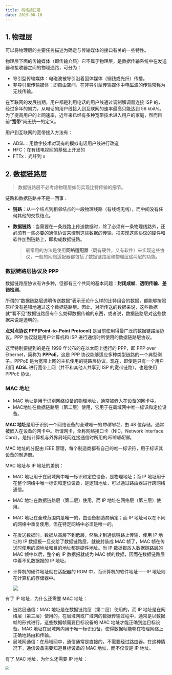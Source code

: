 ```yaml
---
title: 网络接口层
date: 2019-08-10
---
```


## 1. 物理层

可以将物理层的主要任务描述为确定与传输媒体的接口有关的一些特性。

物理层下面的传输媒体（即传输介质）它不属于物理层，是数据传输系统中在发送器和接收器之间的物理通路，可分为：

- 导引型传输媒体：电磁波被导引沿着固体媒体（铜钱或光纤）传播。
- 非导引型传输媒体：即自由空间，在非导引型传输媒体中电磁波的传输常称为无线传输。

在互联网的发展初期，用户都是利用电话的用户线通过调制解调器连接 ISP 的，经过多年的努力，从电话的用户线接入到互联网的速率最高只能达到 56 kbit/s。为了提高用户的上网速率，近年来已经有多种宽带技术进入用户的家庭，然而目前“**宽带**”尚无统一的定义。

用户到互联网的宽带接入方法有：

- ADSL：用数字技术对现有的模拟电话用户线进行改造
- HFC：在有线电视网的基础上开发的
- FTTx：光纤到 x

## 2. 数据链路层

> 数据链路层不必考虑物理层如何实现比特传输的细节。

链路和数据链路并不是一回事：

- **链路**：从一个结点到相邻结点的一段物理线路（有线或无线），而中间没有任何其他的交换结点。

- **数据链路**：当需要在一条线路上传送数据时，除了必须有一条物理线路外，还必须有一些必要的通信协议来控制这些数据的传输，把实现这些协议的硬件和软件加到链路上，即构成数据链路。

  > 最常用的方法是使用**网络适配器**（既有硬件，又有软件）来实现这些协议，一般的网络适配器都包括了数据链路层和物理层这两层的功能。

### 数据链路层协议及 PPP

数据链路层协议有许多种，但都有三个共同的基本问题：**封闭成帧**、**透明传输**、**差错检测**。

所谓的“数据链路层透明传送数据”表示无论什么样的比特组合的数据，都能够按照原样没有差错地通过这个数据链路层。因此，对所传送的数据来说，这些数据就“看不见”数据链路层有什么妨碍数据传输的东西，或者说，数据链路层对这些数据来说是透明的。

**点对点协议 PPP(Point-to-Point Protocol)** 是目前使用得最广泛的数据链路层协议。PPP 协议就是用户计算机和 ISP 进行通信时所使用的数据链路层协议。

这里特别要提到的是在 1999 年公布的在以太网上运行的 PPP，即 PPP over Ethernet，简称为 **PPPoE**，这是 PPP 协议能够适应多种类型链路的一个典型例子。PPPoE 是为宽带上网的主机使用的链路层协议。现在，即使是只有一个用户利用 **ADSL** 进行宽带上网（并不和其他人共享到 ISP 的宽带链路），也是使用 PPPoE 协议。

### MAC 地址

- MAC 地址是用于识别网络设备的物理地址，通常被嵌入在设备的网卡中。
- MAC地址在数据链路层（第二层）使用，它用于在局域网中唯一标识和定位设备。

**MAC 地址**是用于识别一个网络设备的全球唯一的*物理地址*，由 48 位存储，通常被嵌入在设备的网卡中。所谓网卡，全称网络接口卡（NIC，Network Interface Card），是指计算机与外界局域网连接通信时所用的*网络适配器*。

MAC 地址的分配由 IEEE 管理，每个制造商都有自己的唯一标识符，用于标识其设备的制造商。

MAC 地址与 IP 地址的差别：

- MAC 地址用于在局域网中唯一标识和定位设备，是物理地址；而 IP 地址用于在整个网络中唯一标识和定位设备，是逻辑地址，可以通过路由器进行跨网络通信。

- MAC 地址在数据链路层（第二层）使用，而 IP 地址在网络层（第三层）使用。

- MAC 地址在全球范围内是唯一的，由设备制造商确定；而 IP 地址可以在不同的网络中重复使用，但在特定网络中必须是唯一的。

- 在发送数据时，数据从高层下到低层，然后才到通信链路上传输，使用 IP 地址的 IP 数据报一旦交给了数据链路层，就被封装成 MAC 帧了，MAC 帧在传送时使用的源地址和目的地址都是硬件地址。当 IP 数据报放入数据链路层的 MAC 帧中以后，整个的 IP 数据报就成为 MAC 帧的数据，因而在数据链路层中看不见数据报的 IP 地址。

- 计算机的硬件地址就在适配器的 ROM 中，而计算机的软件地址——IP 地址则在计算机的存储器中。

  ![](https://figure-bed.chua-n.com/杂技/计算机网络/32.png)

有了 IP 地址，为什么还需要 MAC 地址：

- 链路层通信：MAC 地址是在数据链路层（第二层）使用的，而 IP 地址是在网络层（第三层）使用的。在局域网或广域网的数据传输过程中，通常是以数据帧的形式进行，这些数据帧需要目标设备的 MAC 地址才能正确到达目标设备。MAC 地址在局域网内用于唯一标识设备，使得数据帧能够在物理网络上正确地路由和传输。
- 局域网通信：在局域网中，通信通常是直接的，不需要经过路由器。在这种情况下，通信设备需要知道目标设备的 MAC 地址，而不仅仅是 IP 地址。

有了 MAC 地址，为什么还需要 IP 地址：

<img src="https://figure-bed.chua-n.com/杂技/计算机网络/43.png" style="zoom:67%;" />

